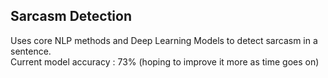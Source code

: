 ## Sarcasm Detection
Uses core NLP methods and Deep Learning Models to detect sarcasm in a sentence. <br>
Current model accuracy : 73% (hoping to improve it more as time goes on)
